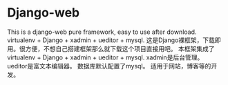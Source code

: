 # Django-web
This is a django-web pure framework, easy to use after download. virtualenv + Django + xadmin + ueditor + mysql.
这是Django裸框架，下载即用。很方便，不想自己搭建框架那么就下载这个项目直接用吧。
本框架集成了virtualenv + Django + xadmin + ueditor + mysql.
xadmin是后台管理。
ueditor是富文本编辑器。
数据库默认配置了mysql。
适用于网站，博客等的开发。
